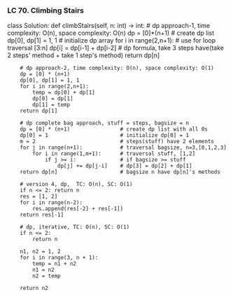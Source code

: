 ### LC 70. Climbing Stairs
class Solution:
    def climbStairs(self, n: int) -> int:
        # dp approach-1, time complexity: O(n), space complexity: O(n)
        dp = [0]*(n+1)                  # create dp list
        dp[0], dp[1] = 1, 1             # initialize dp array
        for i in range(2,n+1):          # use for loop traversal [3:n]
            dp[i] = dp[i-1] + dp[i-2]   # dp formula, take 3 steps have(take 2 steps' method + take 1 step's method)
        return dp[n]

        # dp approach-2, time complexity: O(n), space complexity: O(1)
        dp = [0] * (n+1)
        dp[0], dp[1] = 1, 1
        for i in range(2,n+1):
            temp = dp[0] + dp[1]
            dp[0] = dp[1]
            dp[1] = temp
        return dp[1]

        # dp complete bag approach, stuff = steps, bagsize = n
        dp = [0] * (n+1)                # create dp list with all 0s
        dp[0] = 1                       # initialize dp[0] = 1
        m = 2                           # steps(stuff) have 2 elements
        for j in range(n+1):            # traversal bagsize, n=3,[0,1,2,3]
            for i in range(1,m+1):      # traversal stuff, [1,2]
                if j >= i:              # if bagsize >= stuff
                    dp[j] += dp[j-i]    # dp[3] = dp[2] + dp[1]
        return dp[n]                    # bagsize n have dp[n]'s methods

        # version 4, dp,  TC: O(n), SC: O(1)
        if n <= 2: return n
        res = [1, 2]
        for i in range(n-2):
            res.append(res[-2] + res[-1])
        return res[-1]

        # dp, iterative, TC: O(n), SC: O(1)
        if n <= 2:
            return n
        
        n1, n2 = 1, 2
        for i in range(3, n + 1):
            temp = n1 + n2
            n1 = n2
            n2 = temp
            
        return n2